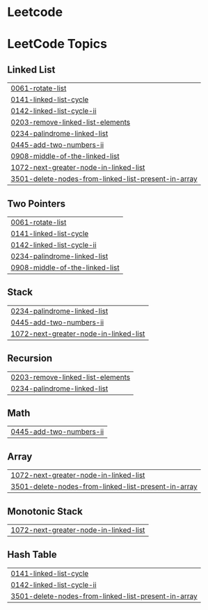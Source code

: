 # Leetcode
<!---LeetCode Topics Start-->
# LeetCode Topics
## Linked List
|  |
| ------- |
| [0061-rotate-list](https://github.com/Sameeraeeda/Leetcode/tree/master/0061-rotate-list) |
| [0141-linked-list-cycle](https://github.com/Sameeraeeda/Leetcode/tree/master/0141-linked-list-cycle) |
| [0142-linked-list-cycle-ii](https://github.com/Sameeraeeda/Leetcode/tree/master/0142-linked-list-cycle-ii) |
| [0203-remove-linked-list-elements](https://github.com/Sameeraeeda/Leetcode/tree/master/0203-remove-linked-list-elements) |
| [0234-palindrome-linked-list](https://github.com/Sameeraeeda/Leetcode/tree/master/0234-palindrome-linked-list) |
| [0445-add-two-numbers-ii](https://github.com/Sameeraeeda/Leetcode/tree/master/0445-add-two-numbers-ii) |
| [0908-middle-of-the-linked-list](https://github.com/Sameeraeeda/Leetcode/tree/master/0908-middle-of-the-linked-list) |
| [1072-next-greater-node-in-linked-list](https://github.com/Sameeraeeda/Leetcode/tree/master/1072-next-greater-node-in-linked-list) |
| [3501-delete-nodes-from-linked-list-present-in-array](https://github.com/Sameeraeeda/Leetcode/tree/master/3501-delete-nodes-from-linked-list-present-in-array) |
## Two Pointers
|  |
| ------- |
| [0061-rotate-list](https://github.com/Sameeraeeda/Leetcode/tree/master/0061-rotate-list) |
| [0141-linked-list-cycle](https://github.com/Sameeraeeda/Leetcode/tree/master/0141-linked-list-cycle) |
| [0142-linked-list-cycle-ii](https://github.com/Sameeraeeda/Leetcode/tree/master/0142-linked-list-cycle-ii) |
| [0234-palindrome-linked-list](https://github.com/Sameeraeeda/Leetcode/tree/master/0234-palindrome-linked-list) |
| [0908-middle-of-the-linked-list](https://github.com/Sameeraeeda/Leetcode/tree/master/0908-middle-of-the-linked-list) |
## Stack
|  |
| ------- |
| [0234-palindrome-linked-list](https://github.com/Sameeraeeda/Leetcode/tree/master/0234-palindrome-linked-list) |
| [0445-add-two-numbers-ii](https://github.com/Sameeraeeda/Leetcode/tree/master/0445-add-two-numbers-ii) |
| [1072-next-greater-node-in-linked-list](https://github.com/Sameeraeeda/Leetcode/tree/master/1072-next-greater-node-in-linked-list) |
## Recursion
|  |
| ------- |
| [0203-remove-linked-list-elements](https://github.com/Sameeraeeda/Leetcode/tree/master/0203-remove-linked-list-elements) |
| [0234-palindrome-linked-list](https://github.com/Sameeraeeda/Leetcode/tree/master/0234-palindrome-linked-list) |
## Math
|  |
| ------- |
| [0445-add-two-numbers-ii](https://github.com/Sameeraeeda/Leetcode/tree/master/0445-add-two-numbers-ii) |
## Array
|  |
| ------- |
| [1072-next-greater-node-in-linked-list](https://github.com/Sameeraeeda/Leetcode/tree/master/1072-next-greater-node-in-linked-list) |
| [3501-delete-nodes-from-linked-list-present-in-array](https://github.com/Sameeraeeda/Leetcode/tree/master/3501-delete-nodes-from-linked-list-present-in-array) |
## Monotonic Stack
|  |
| ------- |
| [1072-next-greater-node-in-linked-list](https://github.com/Sameeraeeda/Leetcode/tree/master/1072-next-greater-node-in-linked-list) |
## Hash Table
|  |
| ------- |
| [0141-linked-list-cycle](https://github.com/Sameeraeeda/Leetcode/tree/master/0141-linked-list-cycle) |
| [0142-linked-list-cycle-ii](https://github.com/Sameeraeeda/Leetcode/tree/master/0142-linked-list-cycle-ii) |
| [3501-delete-nodes-from-linked-list-present-in-array](https://github.com/Sameeraeeda/Leetcode/tree/master/3501-delete-nodes-from-linked-list-present-in-array) |
<!---LeetCode Topics End-->